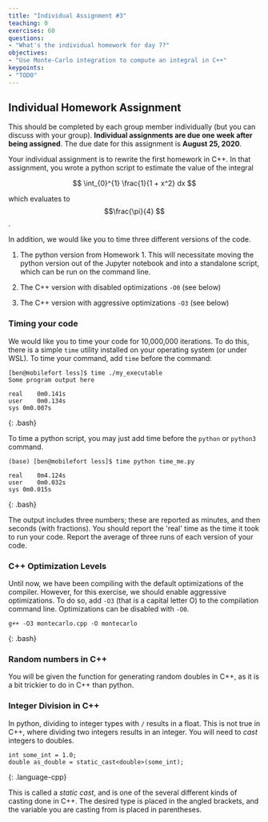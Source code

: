 ```yaml
---
title: "Individual Assignment #3"
teaching: 0
exercises: 60
questions:
- "What's the individual homework for day 7?"
objectives:
- "Use Monte-Carlo integration to compute an integral in C++"
keypoints:
- "TODO"
---
```


<script type="text/javascript" async
  src="https://cdnjs.cloudflare.com/ajax/libs/mathjax/2.7.7/MathJax.js?config=TeX-MML-AM_CHTML">
</script>

## Individual Homework Assignment

This should be completed by each group member individually (but you can
discuss with your group). **Individual assignments are due one week after
being assigned**. The due date for this assignment is **August 25, 2020**.

Your individual assignment is to rewrite the first homework in C++.
In that assignment, you wrote a python script to estimate the value
of the integral

$$ \int_{0}^{1} \frac{1}{1 + x^2} dx $$

which evaluates to $$\frac{\pi}{4} $$.

In addition, we would like you to time three different versions of
the code.

1. The python version from Homework 1.  This will necessitate moving the
python version out of the Jupyter notebook and into a standalone script,
which can be run on the command line.

1. The C++ version with disabled optimizations `-O0` (see below)

1. The C++ version with aggressive optimizations `-O3` (see below)

### Timing your code

We would like you to time your code for 10,000,000 iterations. To do
this, there is a simple `time` utility installed on your operating
system (or under WSL). To time your command, add `time` before
the command:

~~~
[ben@mobilefort less]$ time ./my_executable 
Some program output here

real	0m0.141s
user	0m0.134s
sys	0m0.007s
~~~
{: .bash}

To time a python script, you may just add time before the `python` or `python3`
command.

~~~
(base) [ben@mobilefort less]$ time python time_me.py 

real	0m4.124s
user	0m0.032s
sys	0m0.015s
~~~
{: .bash}

The output includes three numbers; these are reported as minutes, and then
seconds (with fractions). You should report the 'real' time as the time
it took to run your code. Report the average of three runs of each version
of your code.

### C++ Optimization Levels

Until now, we have been compiling with the default optimizations of
the compiler. However, for this exercise, we should enable aggressive
optimizations. To do so, add `-O3` (that is a capital letter O) to the
compilation command line. Optimizations can be disabled with `-O0`.

~~~
g++ -O3 montecarlo.cpp -O montecarlo
~~~
{: .bash}


### Random numbers in C++

You will be given the function for generating random doubles in C++, as it
is a bit trickier to do in C++ than python.

### Integer Division in C++

In python, dividing to integer types with `/` results in a float. This is
not true in C++, where dividing two integers results in an integer. You will
need to *cast* integers to doubles.

~~~
int some_int = 1.0;
double as_double = static_cast<double>(some_int);
~~~
{: .language-cpp}

This is called a *static cast*, and is one of the several different kinds
of casting done in C++.  The desired type is placed in the angled brackets,
and the variable you are casting from is placed in parentheses.
